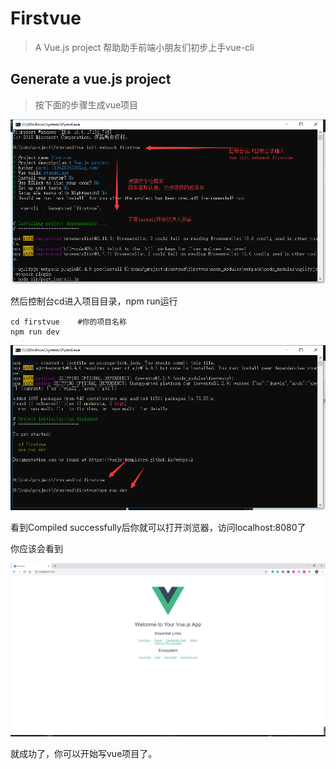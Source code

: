 # Firstvue

> A Vue.js project 帮助助手前端小朋友们初步上手vue-cli

## Generate a vue.js project

> 按下面的步骤生成vue项目

![1](<https://raw.githubusercontent.com/parz1/MarkdownPhotos/master/firstvue.png>)



然后控制台cd进入项目目录，npm run运行

```
cd firstvue    #你的项目名称
npm run dev
```

![2](<https://raw.githubusercontent.com/parz1/MarkdownPhotos/master/fisrtvuecd.png>)



看到Compiled successfully后你就可以打开浏览器，访问localhost:8080了

你应该会看到



![](<https://raw.githubusercontent.com/parz1/MarkdownPhotos/master/firstvuepage.png>)



就成功了，你可以开始写vue项目了。